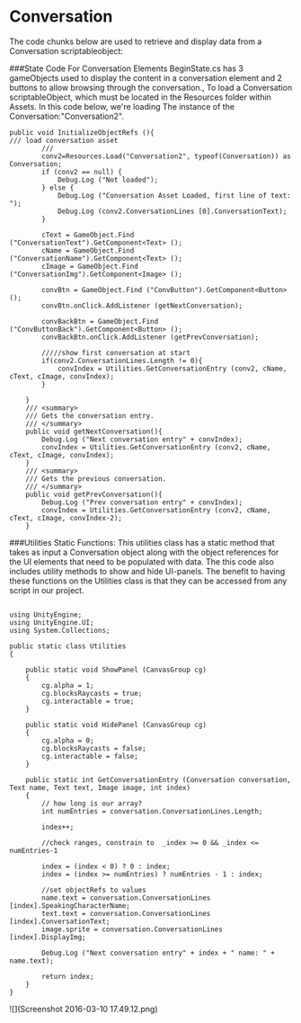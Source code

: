 # Conversation
The code chunks below are used to retrieve and display data from a Conversation scriptableobject: 

###State Code For Conversation Elements
BeginState.cs has 3 gameObjects used to display the content in a conversation element and 2 buttons to allow browsing through the conversation., To load a Conversation scriptableObject, which must be located in the Resources folder within Assets.  In this code below, we're loading The instance of the Conversation:"Conversation2".
```
public void InitializeObjectRefs (){
/// load conversation asset
		/// 
		conv2=Resources.Load("Conversation2", typeof(Conversation)) as Conversation;
		if (conv2 == null) {
			Debug.Log ("Not loaded");
		} else {
			Debug.Log ("Conversation Asset Loaded, first line of text: ");
			Debug.Log (conv2.ConversationLines [0].ConversationText);
		}

		cText = GameObject.Find ("ConversationText").GetComponent<Text> ();
		cName = GameObject.Find ("ConversationName").GetComponent<Text> ();
		cImage = GameObject.Find ("ConversationImg").GetComponent<Image> ();

		convBtn = GameObject.Find ("ConvButton").GetComponent<Button> ();
		convBtn.onClick.AddListener (getNextConversation);

		convBackBtn = GameObject.Find ("ConvButtonBack").GetComponent<Button> ();
		convBackBtn.onClick.AddListener (getPrevConversation);

		/////show first conversation at start
		if(conv2.ConversationLines.Length != 0){
			convIndex = Utilities.GetConversationEntry (conv2, cName, cText, cImage, convIndex);
		}

	}
	/// <summary>
	/// Gets the conversation entry.
	/// </summary>
	public void getNextConversation(){
		Debug.Log ("Next conversation entry" + convIndex);
		convIndex = Utilities.GetConversationEntry (conv2, cName, cText, cImage, convIndex);
	}
	/// <summary>
	/// Gets the previous conversation.
	/// </summary>
	public void getPrevConversation(){
		Debug.Log ("Prev conversation entry" + convIndex);
		convIndex = Utilities.GetConversationEntry (conv2, cName, cText, cImage, convIndex-2);
	}

```

###Utilities Static Functions:
This utilities class has a static method that takes as input a Conversation object along with the object references for the UI elements that need to be populated with data.  The this code also includes utility methods to show and hide UI-panels.  The benefit to having these functions on the Utilities class is that they can be accessed from any script in our project. 
```

using UnityEngine;
using UnityEngine.UI;
using System.Collections;

public static class Utilities
{

	public static void ShowPanel (CanvasGroup cg)
	{
		cg.alpha = 1;
		cg.blocksRaycasts = true;
		cg.interactable = true;
	}

	public static void HidePanel (CanvasGroup cg)
	{
		cg.alpha = 0;
		cg.blocksRaycasts = false;
		cg.interactable = false;
	}

	public static int GetConversationEntry (Conversation conversation, Text name, Text text, Image image, int index)
	{
		// how long is our array?
		int numEntries = conversation.ConversationLines.Length;

		index++;  

		//check ranges, constrain to  _index >= 0 && _index <= numEntries-1

		index = (index < 0) ? 0 : index; 
		index = (index >= numEntries) ? numEntries - 1 : index; 

		//set objectRefs to values
		name.text = conversation.ConversationLines [index].SpeakingCharacterName;
		text.text = conversation.ConversationLines [index].ConversationText;
		image.sprite = conversation.ConversationLines [index].DisplayImg;

		Debug.Log ("Next conversation entry" + index + " name: " + name.text);

		return index;
	}
}

```

![](Screenshot 2016-03-10 17.49.12.png)